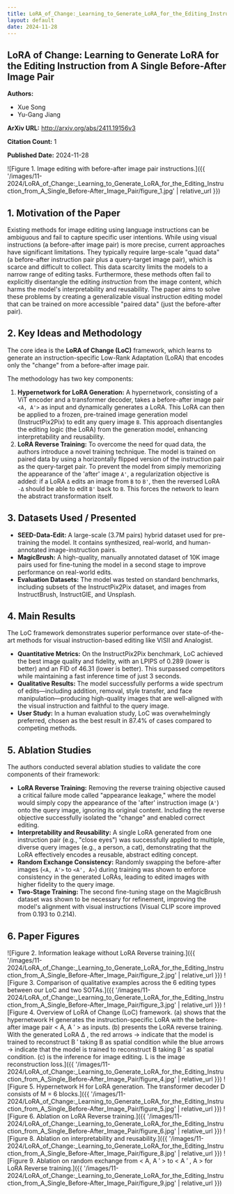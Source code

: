 ```yaml
---
title: LoRA_of_Change:_Learning_to_Generate_LoRA_for_the_Editing_Instruction_from_A_Single_Before-After_Image_Pair
layout: default
date: 2024-11-28
---
```

## LoRA of Change: Learning to Generate LoRA for the Editing Instruction from A Single Before-After Image Pair
**Authors:**
- Xue Song
- Yu-Gang Jiang

**ArXiv URL:** http://arxiv.org/abs/2411.19156v3

**Citation Count:** 1

**Published Date:** 2024-11-28

![Figure 1. Image editing with before-after image pair instructions.]({{ '/images/11-2024/LoRA_of_Change:_Learning_to_Generate_LoRA_for_the_Editing_Instruction_from_A_Single_Before-After_Image_Pair/figure_1.jpg' | relative_url }})
## 1. Motivation of the Paper
Existing methods for image editing using language instructions can be ambiguous and fail to capture specific user intentions. While using visual instructions (a before-after image pair) is more precise, current approaches have significant limitations. They typically require large-scale "quad data" (a before-after instruction pair plus a query-target image pair), which is scarce and difficult to collect. This data scarcity limits the models to a narrow range of editing tasks. Furthermore, these methods often fail to explicitly disentangle the editing *instruction* from the image content, which harms the model's interpretability and reusability. The paper aims to solve these problems by creating a generalizable visual instruction editing model that can be trained on more accessible "paired data" (just the before-after pair).

## 2. Key Ideas and Methodology
The core idea is the **LoRA of Change (LoC)** framework, which learns to generate an instruction-specific Low-Rank Adaptation (LoRA) that encodes only the "change" from a before-after image pair.

The methodology has two key components:
1.  **Hypernetwork for LoRA Generation:** A hypernetwork, consisting of a ViT encoder and a transformer decoder, takes a before-after image pair `<A, A'>` as input and dynamically generates a LoRA. This LoRA can then be applied to a frozen, pre-trained image generation model (InstructPix2Pix) to edit any query image `B`. This approach disentangles the editing logic (the LoRA) from the generation model, enhancing interpretability and reusability.
2.  **LoRA Reverse Training:** To overcome the need for quad data, the authors introduce a novel training technique. The model is trained on paired data by using a horizontally flipped version of the instruction pair as the query-target pair. To prevent the model from simply memorizing the appearance of the 'after' image `A'`, a regularization objective is added: if a LoRA `Δ` edits an image from `B` to `B'`, then the reversed LoRA `-Δ` should be able to edit `B'` back to `B`. This forces the network to learn the abstract transformation itself.

## 3. Datasets Used / Presented
*   **SEED-Data-Edit:** A large-scale (3.7M pairs) hybrid dataset used for pre-training the model. It contains synthesized, real-world, and human-annotated image-instruction pairs.
*   **MagicBrush:** A high-quality, manually annotated dataset of 10K image pairs used for fine-tuning the model in a second stage to improve performance on real-world edits.
*   **Evaluation Datasets:** The model was tested on standard benchmarks, including subsets of the InstructPix2Pix dataset, and images from InstructBrush, InstructGIE, and Unsplash.

## 4. Main Results
The LoC framework demonstrates superior performance over state-of-the-art methods for visual instruction-based editing like VISII and Analogist.
*   **Quantitative Metrics:** On the InstructPix2Pix benchmark, LoC achieved the best image quality and fidelity, with an LPIPS of 0.289 (lower is better) and an FID of 46.31 (lower is better). This surpassed competitors while maintaining a fast inference time of just 3 seconds.
*   **Qualitative Results:** The model successfully performs a wide spectrum of edits—including addition, removal, style transfer, and face manipulation—producing high-quality images that are well-aligned with the visual instruction and faithful to the query image.
*   **User Study:** In a human evaluation study, LoC was overwhelmingly preferred, chosen as the best result in 87.4% of cases compared to competing methods.

## 5. Ablation Studies
The authors conducted several ablation studies to validate the core components of their framework:
*   **LoRA Reverse Training:** Removing the reverse training objective caused a critical failure mode called "appearance leakage," where the model would simply copy the appearance of the 'after' instruction image (`A'`) onto the query image, ignoring its original content. Including the reverse objective successfully isolated the "change" and enabled correct editing.
*   **Interpretability and Reusability:** A single LoRA generated from one instruction pair (e.g., "close eyes") was successfully applied to multiple, diverse query images (e.g., a person, a cat), demonstrating that the LoRA effectively encodes a reusable, abstract editing concept.
*   **Random Exchange Consistency:** Randomly swapping the before-after images (`<A, A'>` to `<A', A>`) during training was shown to enforce consistency in the generated LoRAs, leading to edited images with higher fidelity to the query image.
*   **Two-Stage Training:** The second fine-tuning stage on the MagicBrush dataset was shown to be necessary for refinement, improving the model's alignment with visual instructions (Visual CLIP score improved from 0.193 to 0.214).

## 6. Paper Figures
![Figure 2. Information leakage without LoRA Reverse training.]({{ '/images/11-2024/LoRA_of_Change:_Learning_to_Generate_LoRA_for_the_Editing_Instruction_from_A_Single_Before-After_Image_Pair/figure_2.jpg' | relative_url }})
![Figure 3. Comparison of qualitative examples across the 6 editing types between our LoC and two SOTAs.]({{ '/images/11-2024/LoRA_of_Change:_Learning_to_Generate_LoRA_for_the_Editing_Instruction_from_A_Single_Before-After_Image_Pair/figure_3.jpg' | relative_url }})
![Figure 4. Overview of LoRA of Change (LoC) framework. (a) shows that the hypernetwork H generates the instruction-specific LoRA with the before-after image pair < A, A ′ > as inputs. (b) presents the LoRA reverse training. With the generated LoRA ∆ , the red arrows → indicate that the model is trained to reconstruct B ′ taking B as spatial condition while the blue arrows → indicate that the model is trained to reconstruct B taking B ′ as spatial condition. (c) is the inference for image editing. L is the image reconstruction loss.]({{ '/images/11-2024/LoRA_of_Change:_Learning_to_Generate_LoRA_for_the_Editing_Instruction_from_A_Single_Before-After_Image_Pair/figure_4.jpg' | relative_url }})
![Figure 5. Hypernetwork H for LoRA generation. The transformer decoder D consists of M = 6 blocks.]({{ '/images/11-2024/LoRA_of_Change:_Learning_to_Generate_LoRA_for_the_Editing_Instruction_from_A_Single_Before-After_Image_Pair/figure_5.jpg' | relative_url }})
![Figure 6. Ablation on LoRA Reverse training.]({{ '/images/11-2024/LoRA_of_Change:_Learning_to_Generate_LoRA_for_the_Editing_Instruction_from_A_Single_Before-After_Image_Pair/figure_6.jpg' | relative_url }})
![Figure 8. Ablation on interpretability and reusability.]({{ '/images/11-2024/LoRA_of_Change:_Learning_to_Generate_LoRA_for_the_Editing_Instruction_from_A_Single_Before-After_Image_Pair/figure_8.jpg' | relative_url }})
![Figure 9. Ablation on random exchange from < A, A ′ > to < A ′ , A > for LoRA Reverse training.]({{ '/images/11-2024/LoRA_of_Change:_Learning_to_Generate_LoRA_for_the_Editing_Instruction_from_A_Single_Before-After_Image_Pair/figure_9.jpg' | relative_url }})

